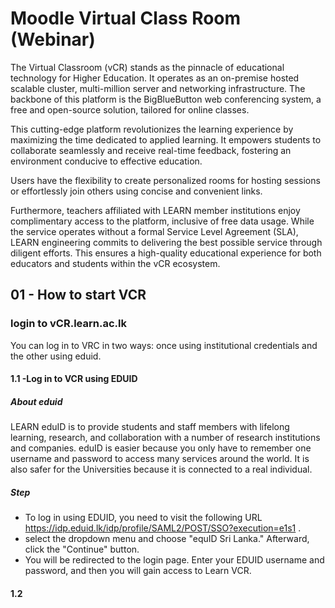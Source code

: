 <h1>Moodle Virtual Class Room (Webinar)</h1>

The Virtual Classroom (vCR) stands as the pinnacle of educational technology for Higher Education. It operates as an on-premise hosted scalable cluster,  multi-million server and networking infrastructure. The backbone of this platform is the BigBlueButton web conferencing system, a free and open-source solution, tailored for online classes.

This cutting-edge platform revolutionizes the learning experience by maximizing the time dedicated to applied learning. It empowers students to collaborate seamlessly and receive real-time feedback, fostering an environment conducive to effective education.

Users have the flexibility to create personalized rooms for hosting sessions or effortlessly join others using concise and convenient links.

Furthermore, teachers affiliated with LEARN member institutions enjoy complimentary access to the platform, inclusive of free data usage. While the service operates without a formal Service Level Agreement (SLA), LEARN engineering commits to delivering the best possible service through diligent efforts. This ensures a high-quality educational experience for both educators and students within the vCR ecosystem.

<h2> 01 - How to start VCR </h2>

<h3>login to vCR.learn.ac.lk </h3>
You can log in to VRC in two ways: once using institutional credentials and the other using eduid.

<h4>1.1 -Log in to VCR using EDUID</h4>
<h5>About eduid</h5>

LEARN eduID is to provide students and staff members with lifelong learning, research, and collaboration with a number of research institutions and companies. eduID is easier because you only have to remember one username and password to access many services around the world. It is also safer for the Universities because it is connected to a real individual.

<h5>Step</h5>

* To log in using EDUID, you need to visit the following URL https://idp.eduid.lk/idp/profile/SAML2/POST/SSO?execution=e1s1 .
* select the dropdown menu and choose "equID Sri Lanka." Afterward, click the "Continue" button.
* You will be redirected to the login page. Enter your EDUID username and password, and then you will gain access to Learn VCR.

<h4>1.2 </h4>





